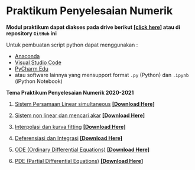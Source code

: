 # Praktikum Penyelesaian Numerik

__Modul praktikum dapat diakses pada drive berikut [[click here]](https://drive.google.com/drive/folders/1uMaBNZ2VWBWpx080plEPaRVnLfh66UfH?usp=sharing) atau di repository `GitHub` ini__

Untuk pembuatan script python dapat menggunakan :
* [Anaconda](https://www.anaconda.com/products/individual)
* [Visual Studio Code](https://code.visualstudio.com/download)
* [PyCharm Edu](https://www.jetbrains.com/edu-products/download/#section=pycharm-edu)
* atau software lainnya yang mensupport format `.py` (Python) dan `.ipynb` (iPython Notebook)

__Tema Praktikum Penyelesaian Numerik 2020-2021__

1.	[Sistem Persamaan Linear simultaneous](https://github.com/FajrulHQ/Prakt-Numerik/blob/main/Acara%201/Acara%201.md) [__[Download Here]__](https://drive.google.com/drive/u/0/folders/1183IOE2AyPF-gyQVuzTEYEBTQUtLgtzp)

1.	[Sistem non linear dan mencari akar](https://github.com/FajrulHQ/Prakt-Numerik/blob/main/Acara%202/Acara%202.md) [__[Download Here]__](https://drive.google.com/drive/folders/17aN5QrDvoH_QwJPU4YP9N5pLOv6nVo0q?usp=sharing)

1.	[Interpolasi dan kurva fitting](https://github.com/FajrulHQ/Prakt-Numerik/blob/main/Acara%203/Acara%203.md) [__[Download Here]__](https://drive.google.com/drive/folders/1rDq2SUB0OCT58TML7OEPjWiuK4gC_GxT?usp=sharing)

1.	[Deferensiasi dan Integrasi](https://github.com/FajrulHQ/Prakt-Numerik/blob/main/Acara%204/Acara%204.md) [__[Download Here]__](https://drive.google.com/drive/folders/1eFA36m0f2kSgOjpuxNCS9V24IvUXwtKP)

1.	[ODE (Ordinary Differential Equations)](https://github.com/FajrulHQ/Prakt-Numerik/blob/main/Acara%205/Acara%205.md) [__[Download Here]__](https://drive.google.com/drive/folders/1mr4_QPAsfgZ9kfSoK0zEPxMiex7iG5Ir)

1.	[PDE (Partial Differential Equations)](https://github.com/FajrulHQ/Prakt-Numerik/blob/main/Acara%206/Acara%206.md) [__[Download Here]__](https://drive.google.com/drive/folders/1_Y8Rr2Few7SgH5HPCtPi-Q3TE4u3VKUH)